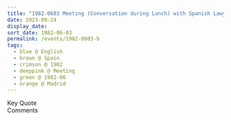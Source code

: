 ```yaml
---
title: "1982-0603 Meeting (Conversation during Lunch) with Spanish Lawyer Joseph, Flat, Madrid, Spain"
date: 2023-09-24
display_date: 
sort_date: 1982-06-03
permalink: /events/1982-0603-b
tags:
  - blue @ English
  - brown @ Spain
  - crimson @ 1982
  - deeppink @ Meeting
  - green @ 1982-06
  - orange @ Madrid
---
```


<wave-list>
  <list-title color="green" width="75">Key Quote</list-title>
  <list-item color="BlanchedAlmond"  width="200"></list-item>
  <list-item color="Lavender"></list-item>
  <list-item color="BlanchedAlmond"></list-item>
</wave-list>

<br>

<wave-list>
  <list-title color="green" width="75">Comments</list-title>
  <list-item color="BlanchedAlmond"  width="200"></list-item>
  <list-item color="Lavender"></list-item>
  <list-item color="BlanchedAlmond"></list-item>
</wave-list>